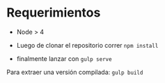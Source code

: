 # Requerimientos
  - Node > 4

- Luego de clonar el repositorio correr `npm install `
- finalmente lanzar con `gulp serve`

Para extraer una versión compilada: `gulp build`
